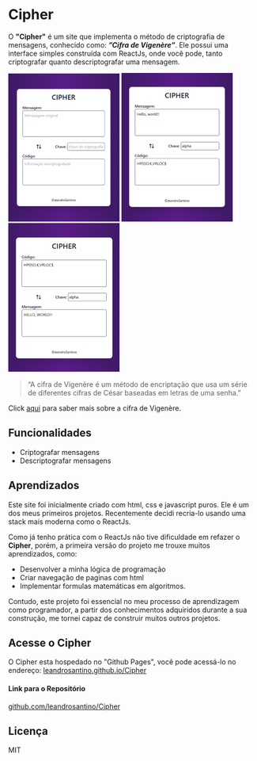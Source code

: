 # Cipher

O **"Cipher"** é um site que implementa o método de criptografia de mensagens,
conhecido como: _**”Cifra de Vigenère”**_. Ele possui uma interface simples
construída com ReactJs, onde você pode, tanto criptografar quanto descriptografar uma mensagem.

![teste](https://raw.githubusercontent.com/leandrosantino/Cipher/main/public/cipher1.png)
![teste](https://raw.githubusercontent.com/leandrosantino/Cipher/main/public/cipher2.png)
![teste](https://raw.githubusercontent.com/leandrosantino/Cipher/main/public/cipher3.png)

> “A cifra de Vigenère é um método de encriptação que usa um série de diferentes
> cifras de César baseadas em letras de uma senha.”

Click [aqui](https://en.wikipedia.org/wiki/Vigen%C3%A8re_cipher) para saber mais
sobre a cifra de Vigenère.

## Funcionalidades

- Criptografar mensagens
- Descriptografar mensagens

## Aprendizados

Este site foi inicialmente criado com html, css e javascript puros. Ele é um dos
meus primeiros projetos. Recentemente decidi recria-lo usando uma stack mais
moderna como o ReactJs.

Como já tenho prática com o ReactJs não tive dificuldade em refazer o **Cipher**, porém, a
primeira versão do projeto me trouxe muitos aprendizados, como:

- Desenvolver a minha lógica de programação
- Criar navegação de paginas com html
- Implementar formulas matemáticas em algoritmos.

Contudo, este projeto foi essencial no meu processo de aprendizagem como
programador, a partir dos conhecimentos adquiridos durante a sua construção, me
tornei capaz de construir muitos outros projetos.

## Acesse o Cipher

O Cipher esta hospedado no "Github Pages", você pode acessá-lo no endereço:
[leandrosantino.github.io/Cipher](https://leandrosantino.github.io/Cipher/)

#### Link para o Repositório

[github.com/leandrosantino/Cipher](https://github.com/leandrosantino/Cipher)

## Licença

MIT
